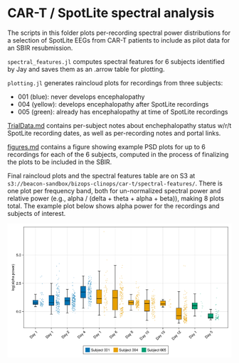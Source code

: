 # CAR-T / SpotLite spectral analysis

The scripts in this folder plots per-recording spectral power distributions for a selection of SpotLite EEGs from CAR-T patients to include as pilot data for an SBIR resubmission. 

`spectral_features.jl` computes spectral features for 6 subjects identified by Jay and saves them as an .arrow table for plotting.

`plotting.jl` generates raincloud plots for recordings from three subjects:
- 001 (blue): never develops encephalopathy
- 004 (yellow): develops encephalopathy after SpotLite recordings
- 005 (green): already has encephalopathy at time of SpotLite recordings

[TrialData.md](TrialData.md) contains per-subject notes about enchephalopathy status w/r/t SpotLite recording dates, as well as per-recording notes and portal links.

[figures.md](figures.md) contains a figure showing example PSD plots for up to 6 recordings for each of the 6 subjects, computed in the process of finalizing the plots to be included in the SBIR. 

Final raincloud plots and the spectral features table are on S3 at `s3://beacon-sandbox/bizops-clinops/car-t/spectral-features/`. There is one plot per frequency band, both for un-normalized spectral power and relative power (e.g., alpha / (delta + theta + alpha + beta)), making 8 plots total. The example plot below shows alpha power for the recordings and subjects of interest. 

![image](alpha_power_rain.png)